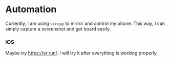 # Automation
Currently, I am using `scrcpy` to mirror and control my phone. This way, I can simply capture a screenshot and get board easily.

### iOS
Maybe try https://er.run/. I will try it after everything is working properly.